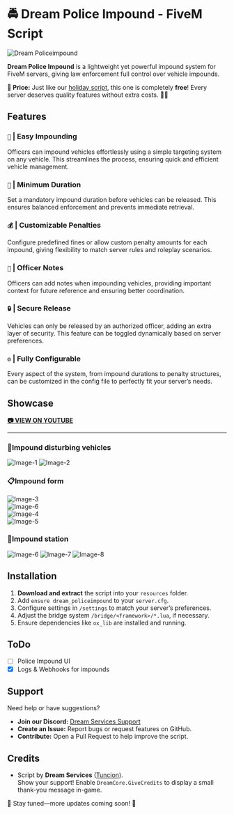 # 🚔 Dream Police Impound - FiveM Script  

![Dream Policeimpound](https://i.imgur.com/LQb9K38.jpg)

**Dream Police Impound** is a lightweight yet powerful impound system for FiveM servers, giving law enforcement full control over vehicle impounds.  

**💸 Price:** Just like our [holiday script](https://github.com/Dream-Services/dream_christmas), this one is completely **free**! Every server deserves quality features without extra costs. 🚓✨  

## Features  
### `🦖` **| Easy Impounding**  
Officers can impound vehicles effortlessly using a simple targeting system on any vehicle. This streamlines the process, ensuring quick and efficient vehicle management.  

### `📆` **| Minimum Duration**  
Set a mandatory impound duration before vehicles can be released. This ensures balanced enforcement and prevents immediate retrieval.  

### `💰` **| Customizable Penalties**  
Configure predefined fines or allow custom penalty amounts for each impound, giving flexibility to match server rules and roleplay scenarios.  

### `📝` **| Officer Notes**  
Officers can add notes when impounding vehicles, providing important context for future reference and ensuring better coordination.  

### `🔒` **| Secure Release**  
Vehicles can only be released by an authorized officer, adding an extra layer of security. This feature can be toggled dynamically based on server preferences.  

### `⚙️` **| Fully Configurable**  
Every aspect of the system, from impound durations to penalty structures, can be customized in the config file to perfectly fit your server’s needs.  

## Showcase
**[📷 VIEW ON YOUTUBE](https://youtu.be/S98mC3e5KZM)**

---

### **👮Impound disturbing vehicles**
![Image-1](https://i.imgur.com/33xbZBW.png)
![Image-2](https://i.imgur.com/T87yvjl.gif)

### **📋Impound form**
![Image-3](https://i.imgur.com/seY45Rm.png)\
![Image-6](https://i.imgur.com/PGbKr4q.gif)\
![Image-4](https://i.imgur.com/qSq50MQ.gif)\
![Image-5](https://i.imgur.com/cJQLb1l.gif)

### **🚗Impound station**
![Image-6](https://i.imgur.com/xTQ5NhF.png)
![Image-7](https://i.imgur.com/HNI4ir9.png)
![Image-8](https://i.imgur.com/xN8D30H.png)

## Installation  
1. **Download and extract** the script into your `resources` folder.  
2. Add `ensure dream_policeimpound` to your `server.cfg`.  
3. Configure settings in `/settings` to match your server’s preferences.  
4. Adjust the bridge system `/bridge/<framework>/*.lua`, if necessary.  
5. Ensure dependencies like `ox_lib` are installed and running.  

## ToDo  
- [ ] Police Impound UI
- [x] Logs & Webhooks for impounds  

## Support  
Need help or have suggestions?  
- **Join our Discord:** [Dream Services Support](https://discord.gg/zppUXj4JRm)  
- **Create an Issue:** Report bugs or request features on GitHub.  
- **Contribute:** Open a Pull Request to help improve the script.  

## Credits  
- Script by **Dream Services** ([Tuncion](https://github.com/Tuncion)).  
  Show your support! Enable `DreamCore.GiveCredits` to display a small thank-you message in-game.  

🚨 Stay tuned—more updates coming soon! 🚨